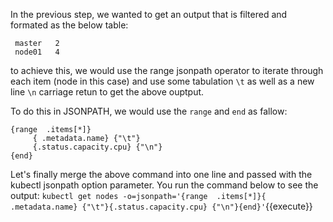 In the previous step,  we wanted to get an output that is filtered and formated as the below table:
  
  ```
   master   2
   node01   4
   ```

to achieve this, we would use the range jsonpath operator to iterate through each item (node in this case) and use some tabulation `\t` as well as a new line `\n` carriage retun to get the above ouptput.

To do this in JSONPATH, we would use the `range` and `end` as fallow:

   ```
   {range  .items[*]}
        { .metadata.name} {"\t"}
        {.status.capacity.cpu} {"\n"}
   {end}
   ```

Let's finally merge the above command  into one line and passed with the kubectl jsonpath option parameter.  You run the command below to see the output:
   `kubectl get nodes -o=jsonpath='{range  .items[*]}{ .metadata.name} {"\t"}{.status.capacity.cpu} {"\n"}{end}'`{{execute}}